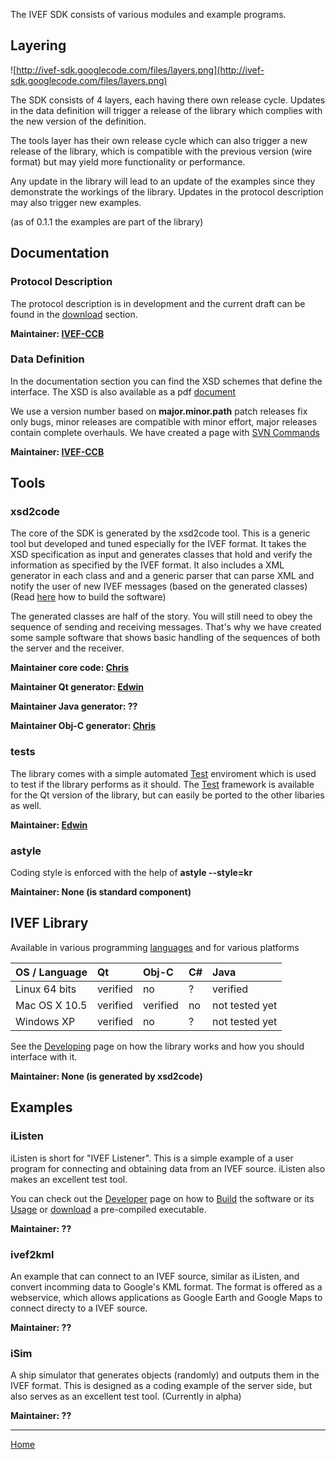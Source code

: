 The IVEF SDK consists of various modules and example programs.

## Layering ##
![http://ivef-sdk.googlecode.com/files/layers.png](http://ivef-sdk.googlecode.com/files/layers.png)

The SDK consists of 4 layers, each having there own release cycle. Updates in the data definition will trigger a release of the library which complies with the new version of the definition.

The tools layer has their own release cycle which can also trigger a new release of the library, which is compatible with the previous version (wire format) but may yield more functionality or performance.

Any update in the library will lead to an update of the examples since they demonstrate the workings of the library. Updates in the protocol description may also trigger new examples.

(as of 0.1.1 the examples are part of the library)

## Documentation ##
### Protocol Description ###
The protocol description is in development and the current draft can be found in the [download](http://code.google.com/p/ivef-sdk/downloads/list) section.

**Maintainer: [IVEF-CCB](http://groups.google.com/group/ivef-ccb)**

### Data Definition ###
In the documentation section you can find the XSD schemes that define the interface. The XSD is also available as a pdf [document](http://ivef-sdk.googlecode.com/files/ivef1.pdf)

We use a version number based on **major.minor.path** patch releases fix only bugs, minor releases are compatible with minor effort, major releases contain complete overhauls. We have created a page with [SVN Commands](Usefull.md)

**Maintainer: [IVEF-CCB](http://groups.google.com/group/ivef-ccb)**

## Tools ##
### xsd2code ###
The core of the SDK is generated by the xsd2code tool. This is a generic tool but developed and tuned especially for the IVEF format. It takes the XSD specification as input and generates classes that hold and verify the information as specified by the IVEF format. It also includes a XML generator in each class and and a generic parser that can parse XML and notify the user of new IVEF messages (based on the generated classes) (Read  [here](http://code.google.com/p/ivef-sdk/wiki/Building) how to build the software)

The generated classes are half of the story. You will still need to obey the sequence of sending and receiving messages. That's why we have created some sample software that shows basic handling of the sequences of both the server and the receiver.

**Maintainer core code: [Chris](http://code.google.com/u/chris.lukassen/)**

**Maintainer Qt generator: [Edwin](http://code.google.com/u/@VxdWRFNXBxBBVgl1/)**

**Maintainer Java generator: ??**

**Maintainer Obj-C generator: [Chris](http://code.google.com/u/chris.lukassen/)**


### tests ###
The library comes with a simple automated [Test](Test.md) enviroment which is used to test if the library performs as it should. The [Test](Test.md) framework is available for the Qt version of the library, but can easily be ported to the other libaries as well.

**Maintainer: [Edwin](http://code.google.com/u/@VxdWRFNXBxBBVgl1/)**

### astyle ###
Coding style is enforced with the help of **astyle --style=kr**

**Maintainer: None (is standard component)**

## IVEF Library ##
Available in various programming [languages](languages.md) and for various platforms

| OS / Language | Qt | Obj-C | C# | Java |
|:--------------|:---|:------|:---|:-----|
| Linux 64 bits    |  verified  |  no   | ?  | verified |
| Mac OS X 10.5  | verified  | verified | no | not tested yet |
| Windows XP    | verified | no    | ?  | not tested yet |

See the [Developing](Developing.md) page on how the library works and how you should interface with it.

**Maintainer: None (is generated by xsd2code)**

## Examples ##
### iListen ###
iListen is short for "IVEF Listener". This is a simple example of a user program for connecting and obtaining data from an IVEF source. iListen also makes an excellent test tool.

You can check out the [Developer](http://code.google.com/p/ivef-sdk/wiki/Developer) page on how to [Build](http://code.google.com/p/ivef-sdk/wiki/Building) the software or its [Usage](http://code.google.com/p/ivef-sdk/wiki/Usage) or [download](http://code.google.com/p/ivef-sdk/downloads/list) a pre-compiled executable.

**Maintainer: ??**

### ivef2kml ###
An example that can connect to an IVEF source, similar as iListen, and convert incomming data to Google's KML format. The format is offered as a webservice, which allows applications as Google Earth and Google Maps to connect directy to a IVEF source.

**Maintainer: ??**

### iSim ###
A ship simulator that generates objects (randomly) and outputs them in the IVEF format. This is designed as a coding example of the server side, but also serves as an excellent test tool. (Currently in alpha)

**Maintainer: ??**


---

[Home](http://code.google.com/p/ivef-sdk/)